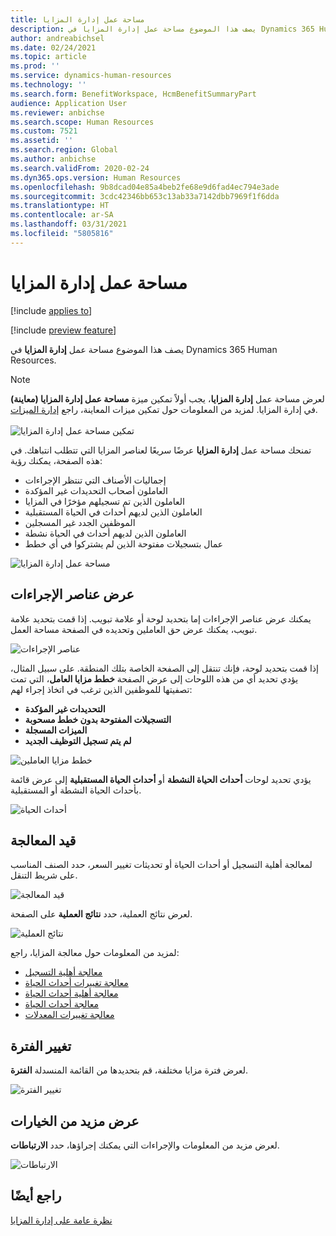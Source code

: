 ```yaml
---
title: مساحة عمل إدارة المزايا
description: يصف هذا الموضوع مساحة عمل إدارة المزايا في Dynamics 365 Human Resources.
author: andreabichsel
ms.date: 02/24/2021
ms.topic: article
ms.prod: ''
ms.service: dynamics-human-resources
ms.technology: ''
ms.search.form: BenefitWorkspace, HcmBenefitSummaryPart
audience: Application User
ms.reviewer: anbichse
ms.search.scope: Human Resources
ms.custom: 7521
ms.assetid: ''
ms.search.region: Global
ms.author: anbichse
ms.search.validFrom: 2020-02-24
ms.dyn365.ops.version: Human Resources
ms.openlocfilehash: 9b8dcad04e85a4beb2fe68e9d6fad4ec794e3ade
ms.sourcegitcommit: 3cdc42346bb653c13ab33a7142dbb7969f1f6dda
ms.translationtype: HT
ms.contentlocale: ar-SA
ms.lasthandoff: 03/31/2021
ms.locfileid: "5805816"
---
```

# <a name="benefits-management-workspace"></a>مساحة عمل إدارة المزايا

[!include [applies to](../includes/applies-to-hr.md)]

[!include [preview feature](./includes/preview-feature.md)]

يصف هذا الموضوع مساحة عمل **إدارة المزايا** في Dynamics 365 Human Resources.

> [!NOTE]
> لعرض مساحة عمل **إدارة المزايا**، يجب أولاً تمكين ميزة **مساحة عمل إدارة المزايا (معاينة)** في إدارة المزايا. لمزيد من المعلومات حول تمكين ميزات المعاينة، راجع [إدارة الميزات](../hr-admin-manage-features.md).<br><br>![تمكين مساحة عمل إدارة المزايا](./media/hr-benefits-management-workspace-enable.png)

تمنحك مساحة عمل **إدارة المزايا** عرضًا سريعًا لعناصر المزايا التي تتطلب انتباهك. في هذه الصفحة، يمكنك رؤية:

- إجماليات الأصناف التي تنتظر الإجراءات
- العاملون أصحاب التحديدات غير المؤكدة
- العاملون الذين تم تسجيلهم مؤخرًا في المزايا
- العاملون الذين لديهم أحداث في الحياة المستقبلية
- الموظفين الجدد غير المسجلين
- العاملون الذين لديهم أحداث في الحياة نشطة
- عمال بتسجيلات مفتوحة الذين لم يشتركوا في أي خطط

![مساحة عمل إدارة المزايا](./media/hr-benefits-management-workspace.png)

## <a name="view-action-items"></a>عرض عناصر الإجراءات

يمكنك عرض عناصر الإجراءات إما بتحديد لوحة أو علامة تبويب. إذا قمت بتحديد علامة تبويب، يمكنك عرض حق العاملين وتحديده في الصفحة مساحة العمل.

![عناصر الإجراءات](./media/hr-benefits-management-workspace-action-items.png)

إذا قمت بتحديد لوحة، فإنك تنتقل إلى الصفحة الخاصة بتلك المنطقة. على سبيل المثال، يؤدي تحديد أي من هذه اللوحات إلى عرض الصفحة **خطط مزايا العامل**، التي تمت تصفيتها للموظفين الذين ترغب في اتخاذ إجراء لهم:

- **التحديدات غير المؤكدة**
- **التسجيلات المفتوحة بدون خطط مسحوبة**
- **الميزات المسجلة**
- **لم يتم تسجيل التوظيف الجديد**

![خطط مزايا العاملين](./media/hr-benefits-management-workspace-plans.png)

يؤدي تحديد لوحات **أحداث الحياة النشطة** أو **أحداث الحياة المستقبلية** إلى عرض قائمة بأحداث الحياة النشطة أو المستقبلية.

![أحداث الحياة](./media/hr-benefits-management-workspace-life-events.png)

## <a name="processing"></a>قيد المعالجة

لمعالجة أهلية التسجيل أو أحداث الحياة أو تحديثات تغيير السعر، حدد الصنف المناسب على شريط التنقل.

![قيد المعالجة](./media/hr-benefits-management-workspace-processing.png)

لعرض نتائج العملية، حدد **نتائج العملية** على الصفحة.

![نتائج العملية](./media/hr-benefits-management-workspace-process-results.png)

لمزيد من المعلومات حول معالجة المزايا، راجع:

- [معالجة أهلية التسجيل](hr-benefits-process-enrollment-eligibility.md)
- [معالجة تغييرات أحداث الحياة](hr-benefits-process-life-event-changes.md)
- [معالجة أهلية أحداث الحياة](hr-benefits-process-life-event-eligibility.md)
- [معالجة أحداث الحياة](hr-benefits-process-life-events.md)
- [معالجة تغييرات المعدلات](hr-benefits-process-rate-changes.md)

## <a name="change-period"></a>تغيير الفترة

لعرض فترة مزايا مختلفة، قم بتحديدها من القائمة المنسدلة **الفترة**.

![تغيير الفترة](./media/hr-benefits-management-workspace-period.png)

## <a name="view-more-options"></a>عرض مزيد من الخيارات

لعرض مزيد من المعلومات والإجراءات التي يمكنك إجراؤها، حدد **الارتباطات**.

![الارتباطات](./media/hr-benefits-management-workspace-links.png)

## <a name="see-also"></a>راجع أيضًا

[نظرة عامة على إدارة المزايا](hr-benefits-management-overview.md)